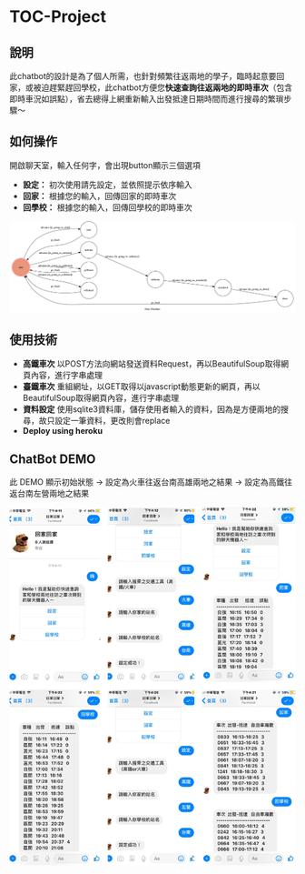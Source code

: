 # TOC-Project
## 說明
此chatbot的設計是為了個人所需，也針對頻繁往返兩地的學子，臨時起意要回家，或被迫趕緊趕回學校，此chatbot方便您**快速查詢往返兩地的即時車次**（包含即時車況如誤點），省去總得上網重新輸入出發抵達日期時間而進行搜尋的繁瑣步驟～

## 如何操作
開啟聊天室，輸入任何字，會出現button顯示三個選項
* **設定：** 初次使用請先設定，並依照提示依序輸入
* **回家：** 根據您的輸入，回傳回家的即時車次
* **回學校：** 根據您的輸入，回傳回學校的即時車次

![show-fsm](https://github.com/emschenn/TOC-Project/blob/master/fsm.png)

## 使用技術
* **高鐵車次**
   以POST方法向網站發送資料Request，再以BeautifulSoup取得網頁內容，進行字串處理
* **臺鐵車次**
   重組網址，以GET取得以javascript動態更新的網頁，再以BeautifulSoup取得網頁內容，進行字串處理
* **資料設定**
   使用sqlite3資料庫，儲存使用者輸入的資料，因為是方便兩地的搜尋，故只設定一筆資料，更改則會replace
* **Deploy using heroku**

## ChatBot DEMO
此 DEMO 顯示初始狀態 -> 設定為火車往返台南高雄兩地之結果 -> 設定為高鐵往返台南左營兩地之結果 

![demo](https://github.com/emschenn/TOC-Project/blob/master/demo.jpg)

